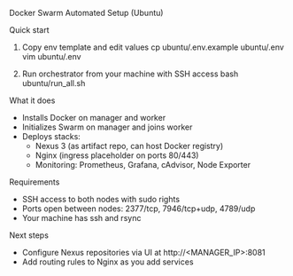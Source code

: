 Docker Swarm Automated Setup (Ubuntu)

Quick start

1) Copy env template and edit values
   cp ubuntu/.env.example ubuntu/.env
   vim ubuntu/.env

2) Run orchestrator from your machine with SSH access
   bash ubuntu/run_all.sh

What it does

- Installs Docker on manager and worker
- Initializes Swarm on manager and joins worker
- Deploys stacks:
  - Nexus 3 (as artifact repo, can host Docker registry)
  - Nginx (ingress placeholder on ports 80/443)
  - Monitoring: Prometheus, Grafana, cAdvisor, Node Exporter

Requirements

- SSH access to both nodes with sudo rights
- Ports open between nodes: 2377/tcp, 7946/tcp+udp, 4789/udp
- Your machine has ssh and rsync

Next steps

- Configure Nexus repositories via UI at http://<MANAGER_IP>:8081
- Add routing rules to Nginx as you add services
 